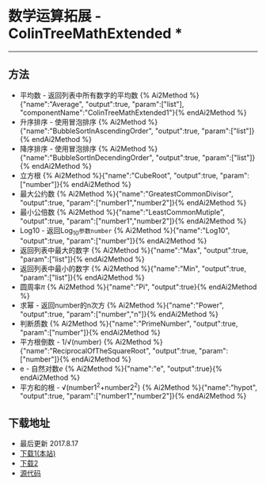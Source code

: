 # 数学运算拓展 - ColinTreeMathExtended *

---

## 方法

* 平均数 - 返回列表中所有数字的平均数
  {% Ai2Method %}{"name":"Average", "output":true, "param":["list"], "componentName":"ColinTreeMathExtended1"}{% endAi2Method %}
* 升序排序 - 使用冒泡排序
  {% Ai2Method %}{"name":"BubbleSortInAscendingOrder", "output":true, "param":["list"]}{% endAi2Method %}
* 降序排序 - 使用冒泡排序
  {% Ai2Method %}{"name":"BubbleSortInDecendingOrder", "output":true, "param":["list"]}{% endAi2Method %}
* 立方根
  {% Ai2Method %}{"name":"CubeRoot", "output":true, "param":["number"]}{% endAi2Method %}
* 最大公约数
  {% Ai2Method %}{"name":"GreatestCommonDivisor", "output":true, "param":["number1","number2"]}{% endAi2Method %}
* 最小公倍数
  {% Ai2Method %}{"name":"LeastCommonMutiple", "output":true, "param":["number1","number2"]}{% endAi2Method %}
* Log10 - 返回Log<sub>10</sub>`参数number`
  {% Ai2Method %}{"name":"Log10", "output":true, "param":["number"]}{% endAi2Method %}
* 返回列表中最大的数字
  {% Ai2Method %}{"name":"Max", "output":true, "param":["list"]}{% endAi2Method %}
* 返回列表中最小的数字
  {% Ai2Method %}{"name":"Min", "output":true, "param":["list"]}{% endAi2Method %}
* 圆周率*π*
  {% Ai2Method %}{"name":"Pi", "output":true}{% endAi2Method %}
* 求幂 - 返回number的n次方
  {% Ai2Method %}{"name":"Power", "output":true, "param":["number","n"]}{% endAi2Method %}
* 判断质数
  {% Ai2Method %}{"name":"PrimeNumber", "output":true, "param":["number"]}{% endAi2Method %}
* 平方根倒数 - 1/&#8730;(number)
  {% Ai2Method %}{"name":"ReciprocalOfTheSquareRoot", "output":true, "param":["number"]}{% endAi2Method %}
* e - 自然对数*e*
  {% Ai2Method %}{"name":"e", "output":true}{% endAi2Method %}
* 平方和的根 - &#8730;(number1<sup>2</sup>+number2<sup>2</sup>)
  {% Ai2Method %}{"name":"hypot", "output":true, "param":["number1","number2"]}{% endAi2Method %}

## 下载地址

* 最后更新 2017.8.17
* <a href="/aix/cn.colintree.aix.ColinTreeMathExtended.aix" target="_blank">下载1(本站)</a>
* [下载2](https://raw.githubusercontent.com/OpenSourceAIX/ColinTreeMathExtended/master/cn.colintree.aix.ColinTreeMathExtended.aix)
* [源代码](https://github.com/OpenSourceAIX/ColinTreeMathExtended)